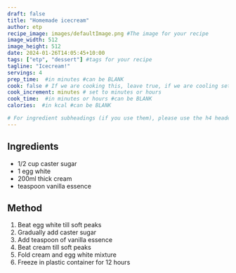 ```yaml
---
draft: false
title: "Homemade icecream"
author: etp
recipe_image: images/defaultImage.png #The image for your recipe
image_width: 512
image_height: 512
date: 2024-01-26T14:05:45+10:00
tags: ["etp", "dessert"] #tags for your recipe
tagline: "Icecream!"
servings: 4
prep_time:  #in minutes #can be BLANK
cook: false # If we are cooking this, leave true, if we are cooling set to false
cook_increment: minutes # set to minutes or hours
cook_time:  #in minutes or hours #can be BLANK
calories:  #in kcal #can be BLANK

# For ingredient subheadings (if you use them), please use the h4 header.  For print view I have those elements targeted
---
```


## Ingredients

- 1/2 cup caster sugar
- 1 egg white
- 200ml thick cream
- teaspoon vanilla essence

## Method

1. Beat egg white till soft peaks
2. Gradually add caster sugar
3. Add teaspoon of vanilla essence
4. Beat cream till soft peaks
5. Fold cream and egg white mixture
6. Freeze in plastic container for 12 hours
